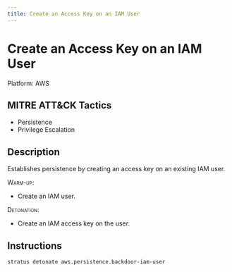 ```yaml
---
title: Create an Access Key on an IAM User
---
```


# Create an Access Key on an IAM User 

Platform: AWS

## MITRE ATT&CK Tactics


- Persistence
- Privilege Escalation

## Description


Establishes persistence by creating an access key on an existing IAM user.

<span style="font-variant: small-caps;">Warm-up</span>: 

- Create an IAM user.

<span style="font-variant: small-caps;">Detonation</span>: 

- Create an IAM access key on the user.


## Instructions

```bash title="Detonate with Stratus Red Team"
stratus detonate aws.persistence.backdoor-iam-user
```